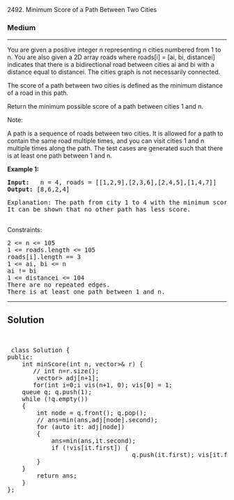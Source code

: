 
<h2><a href="https://leetcode.com/problems/minimum-score-of-a-path-between-two-cities/description/"></a></h2>2492. Minimum Score of a Path Between Two Cities
<h3>Medium</h3>
<hr>
<div><p>
You are given a positive integer n representing n cities numbered from 1 to n. You are also given a 2D array roads where roads[i] = [ai, bi, distancei] indicates that there is a bidirectional road between cities ai and bi with a distance equal to distancei. The cities graph is not necessarily connected.

The score of a path between two cities is defined as the minimum distance of a road in this path.

Return the minimum possible score of a path between cities 1 and n.

Note:

A path is a sequence of roads between two cities.
It is allowed for a path to contain the same road multiple times, and you can visit cities 1 and n multiple times along the path.
The test cases are generated such that there is at least one path between 1 and n.
</p>


<p><strong>Example 1:</strong></p>
<pre><strong>Input:</strong>   n = 4, roads = [[1,2,9],[2,3,6],[2,4,5],[1,4,7]]
<strong>Output:</strong> [8,6,2,4]
</pre>
<pre>
Explanation: The path from city 1 to 4 with the minimum score is: 1 -> 2 -> 4. The score of this path is min(9,5) = 5.
It can be shown that no other path has less score.
  </pre>


Constraints:
<pre>
2 <= n <= 105
1 <= roads.length <= 105
roads[i].length == 3
1 <= ai, bi <= n
ai != bi
1 <= distancei <= 104
There are no repeated edges.
There is at least one path between 1 and n.
</pre>
<hr>
 <h2><strong><b>Solution</b></strong></h2>
 <br>
 <pre>
 class Solution {
public:
    int minScore(int n, vector<vector<int>>& r) {
       // int n=r.size();
        vector<pair<int,int>> adj[n+1];
       for(int i=0;i<r.size();i++)
       {
           adj[r[i][0]].push_back({r[i][1],r[i][2]});
           adj[r[i][1]].push_back({r[i][0],r[i][2]});
       }
        int ans=INT_MAX;
	vector<int> vis(n+1, 0); vis[0] = 1;
	queue<int> q; q.push(1);
	while (!q.empty()) 
	{
		int node = q.front(); q.pop();
		// ans=min(ans,adj[node].second);
		for (auto it: adj[node])
		{
            ans=min(ans,it.second);
			if (!vis[it.first]) { 
                                  q.push(it.first); vis[it.first] = 1; } 
		}
	}
	    return ans;
    }
};
 </pre>

